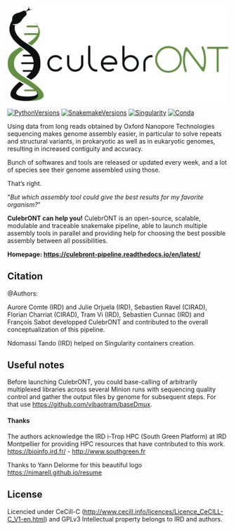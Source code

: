 
![Culebront Logo](./docs/source/SupplementaryFiles/culebront_logo.png)


[![PythonVersions](https://img.shields.io/badge/python-3.7%2B-blue)](https://www.python.org/downloads)
[![SnakemakeVersions](https://img.shields.io/badge/snakemake-≥5.10.0-brightgreen.svg?style=flat)](https://snakemake.readthedocs.io)
[![Singularity](https://img.shields.io/badge/singularity-≥3.3.0-7E4C74.svg)](https://sylabs.io/docs/)
[![Conda](https://img.shields.io/badge/conda-4.8.5%20-green)](https://docs.conda.io/projects/conda/en/latest/index.html)

Using data from long reads obtained by Oxford Nanopore Technologies sequencing makes genome assembly easier, in particular to solve repeats and structural variants, in prokaryotic as well as in eukaryotic genomes, resulting in increased contiguity and accuracy.

Bunch of softwares and tools are released or updated every week, and a lot of species see their genome assembled using those.

That’s right.

"*But which assembly tool could give the best results for my favorite organism?*"

**CulebrONT can help you!** CulebrONT is an open-source, scalable, modulable and traceable snakemake pipeline, able to launch multiple assembly tools in parallel and providing help for choosing the best possible assembly between all possibilities.

**Homepage: https://culebront-pipeline.readthedocs.io/en/latest/**

<a name="citation"></a>
## Citation

@Authors:

Aurore Comte (IRD) and Julie Orjuela (IRD), Sebastien Ravel (CIRAD), Florian Charriat (CIRAD), Tram Vi (IRD), Sebastien Cunnac (IRD) and François Sabot developped CulebrONT and contributed to the overall conceptualization of this pipeline. 

Ndomassi Tando (IRD) helped on Singularity containers creation.

<a name="notes"></a>
## Useful notes

Before launching CulebrONT, you could base-calling of arbitrarily multiplexed libraries across several Minion runs with sequencing quality control and gather the output files by genome for subsequent steps. For that use https://github.com/vibaotram/baseDmux.

#### Thanks

The authors acknowledge the IRD i-Trop HPC (South Green Platform) at IRD Montpellier for providing HPC resources that have contributed to this work. https://bioinfo.ird.fr/ - http://www.southgreen.fr

Thanks to Yann Delorme for this beautiful logo https://nimarell.github.io/resume

<a name="licence"></a>
## License
Licencied under CeCill-C (http://www.cecill.info/licences/Licence_CeCILL-C_V1-en.html) and GPLv3
Intellectual property belongs to IRD and authors.
